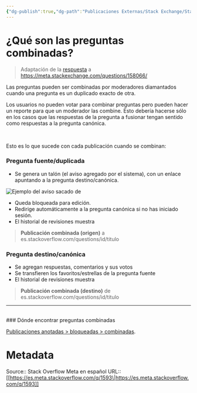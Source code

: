 ```yaml
---
{"dg-publish":true,"dg-path":"Publicaciones Externas/Stack Exchange/Stack Overflow en español/Stack Overflow en español Meta/es.meta.stackoverflow.com-1593.md","permalink":"/publicaciones-externas/stack-exchange/stack-overflow-en-espanol/stack-overflow-en-espanol-meta/es-meta-stackoverflow-com-1593/","title":"¿Qué son las preguntas combinadas?","hide":true,"noteIcon":"default","created":"2024-04-03T12:49:10.373-06:00","updated":"2024-04-05T16:44:00.143-06:00"}
---
```


# ¿Qué son las preguntas combinadas?

> Adaptación de la [respuesta][1] a https://meta.stackexchange.com/questions/158066/ <!-- what-are-merged-questions/ -->

Las preguntas pueden ser combinadas por moderadores diamantados cuando una pregunta es un duplicado exacto de otra.

Los usuarios no pueden votar para combinar preguntas pero pueden hacer un reporte para que un moderador las combine. Esto debería hacerse sólo en los casos  que las respuestas de la pregunta a fusionar tengan sentido como respuestas a la pregunta canónica.

<br>

Esto es lo que sucede con cada publicación cuando se combinan:

### Pregunta fuente/duplicada

- Se genera un talón (el aviso agregado por el sistema), con un enlace apuntando a la pregunta destino/canónica.

 ![Ejemplo del aviso sacado de <!-- http://es.stackoverflow.com/q/52238/127 -->][2]

- Queda bloqueada para edición.
- Redirige automáticamente a la pregunta canónica si no has iniciado sesión.
- El historial de revisiones muestra

 > **Publicación combinada (origen)** a es.stackoverflow.com/questions/id/titulo


### Pregunta destino/canónica

- Se agregan respuestas, comentarios y sus votos
- Se transfieren los favoritos/estrellas de la pregunta fuente 
- El historial de revisiones muestra

 > **Publicación combinada (destino)** de es.stackoverflow.com/questions/id/titulo

---

<br>
### Dónde encontrar preguntas combinadas

[Publicaciones anotadas > bloqueadas > combinadas][3]. 


  [1]: https://meta.stackexchange.com/a/158067/
  [2]: https://i.stack.imgur.com/BVKOT.png
  [3]: https://es.stackoverflow.com/annotated-posts?tab=locked&filter=merged

# Metadata
Source:: Stack Overflow Meta en español
URL:: [[https://es.meta.stackoverflow.com/q/1593\|https://es.meta.stackoverflow.com/q/1593]]

